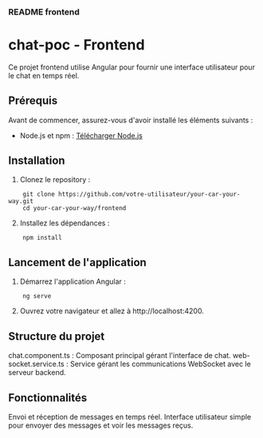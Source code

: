 ### README frontend

# chat-poc - Frontend

Ce projet frontend utilise Angular pour fournir une interface utilisateur pour le chat en temps réel.

## Prérequis

Avant de commencer, assurez-vous d'avoir installé les éléments suivants :

- Node.js et npm : [Télécharger Node.js](https://nodejs.org/)

## Installation

1. Clonez le repository :
```
    git clone https://github.com/votre-utilisateur/your-car-your-way.git
    cd your-car-your-way/frontend
```
2. Installez les dépendances :
```
    npm install
```
## Lancement de l'application

1. Démarrez l'application Angular :
```
    ng serve
```
2. Ouvrez votre navigateur et allez à http://localhost:4200.

##  Structure du projet
chat.component.ts : Composant principal gérant l'interface de chat.
web-socket.service.ts : Service gérant les communications WebSocket avec le serveur backend.

##  Fonctionnalités
Envoi et réception de messages en temps réel.
Interface utilisateur simple pour envoyer des messages et voir les messages reçus.